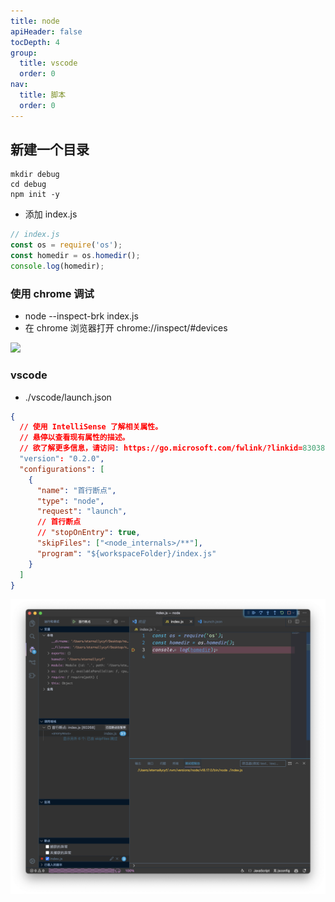 ```yaml
---
title: node
apiHeader: false
tocDepth: 4
group:
  title: vscode
  order: 0
nav:
  title: 脚本
  order: 0
---
```


## 新建一个目录

```base
mkdir debug
cd debug
npm init -y
```

- 添加 index.js

```js
// index.js
const os = require('os');
const homedir = os.homedir();
console.log(homedir);
```

### 使用 chrome 调试

- node --inspect-brk index.js
- 在 chrome 浏览器打开 chrome://inspect/#devices

![](https://raw.githubusercontent.com/eternallycyf/ims-template-config/master/public/images/debugger/chrome-inspect.png.png)

### vscode

- ./vscode/launch.json

```json
{
  // 使用 IntelliSense 了解相关属性。
  // 悬停以查看现有属性的描述。
  // 欲了解更多信息，请访问: https://go.microsoft.com/fwlink/?linkid=830387
  "version": "0.2.0",
  "configurations": [
    {
      "name": "首行断点",
      "type": "node",
      "request": "launch",
      // 首行断点
      // "stopOnEntry": true,
      "skipFiles": ["<node_internals>/**"],
      "program": "${workspaceFolder}/index.js"
    }
  ]
}
```

![](https://raw.githubusercontent.com/eternallycyf/ims-template-config/master/public/images/debugger/node-vscode-debugger.png)
